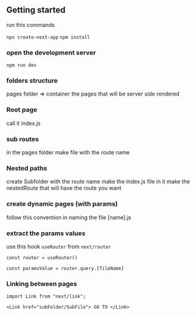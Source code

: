 ## Getting started

run this commands

`npx create-next-app`
`npm install`

### open the development server

`npm run dev`

### folders structure

pages folder => container the pages that will be server side rendered

### Root page

call it index.js

### sub routes

in the pages folder make file with the route name

### Nested paths

create Subfolder with the route name
make the index.js file in it
make the nestedRoute that will have the route you want

### create dynamic pages (with params)

follow this convention in naming the file
[name].js

### extract the params values

use this hook `useRouter` from `next/router`

`const router = useRouter()`

`const paramsValue = router.query.[fileName]`

### Linking between pages

`import Link from "next/link";`

`<Link href="subFolder/SubFile"> GO TO </Link>`
